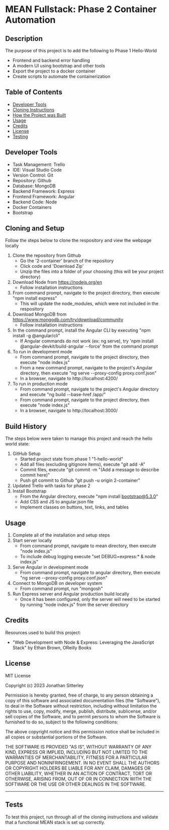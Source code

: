 # MEAN Fullstack: Phase 2 Container Automation
## Description

The purpose of this project is to add the following to Phase 1 Hello-World

- Frontend and backend error handling
- A modern UI using bootstrap and other tools
- Export the project to a docker container
- Create scripts to automate the containerization

## Table of Contents

- [Developer Tools](#developer-tools)
- [Cloning Instructions](#cloning-and-setup)
- [How the Project was Built](#build-history)
- [Usage](#usage)
- [Credits](#credits)
- [License](#license)
- [Testing](#tests)

## Developer Tools

- Task Management: Trello
- IDE: Visual Studio Code
- Version Control: Git
- Repository: Github
- Database: MongoDB
- Backend Framework: Express
- Frontend Framework: Angular
- Backend Code: Node
- Docker Containers
- Bootstrap

## Cloning and Setup

Follow the steps below to clone the respository and view the webpage locally
1. Clone the repository from Github
    - Go the '2-container' branch of the repository
    - Click code and 'Download Zip'
    - Unzip the files into a folder of your choosing (this will be your project directory)
2. Download Node from https://nodejs.org/en
    - Follow installation instructions
3. From command prompt, navigate to the project directory, then execute "npm install express"
    - This will update the node_modules, which were not included in the respository
4. Download MongoDB from https://www.mongodb.com/try/download/community
    - Follow installation instructions
5. In the command prompt, install the Angular CLI by executing "npm install -g @angular/cli"
    - If Angular commands do not work (ex: ng serve), try 'npm install @angular-devkit/build-angular --force' from the command prompt
6. To run in development mode
    - From command prompt, navigate to the project directory, then execute "node index.js"
    - From a new command prompt, navigate to the project's Angular directory, then execute "ng serve --proxy-config proxy.conf.json"
    - In a browser, navigate to http://localhost:4200/
4. To run in production mode
    - From command prompt, navigate to the project's Angular directory and execute "ng build --base-href /app/"
    - From command prompt, navigate to the project directory, then execute "node index.js"
    - In a browser, navigate to http://localhost:3000/

## Build History

The steps below were taken to manage this project and reach the hello world state:
1. GitHub Setup
    - Started project state from phase 1 "1-hello-world"
    - Add all files (excluding gitignore items), execute "git add -A"
    - Commit files, execute "git commit -m "(Add a message to describe commit here)"
    - Push git commit to Github "git push -u origin 2-container"
2. Updated Trello with tasks for phase 2
3. Install Bootstrap
    - From the Angular directory, execute "npm install bootstrap@5.3.0"
    - Add CSS and JS to angular.json file
    - Implement classes on buttons, text, links, and tables

## Usage

1. Complete all of the installation and setup steps
2. Start server locally
    - From command prompt, navigate to mean directory, then execute "node index.js"
    - To include debug logging execute "set DEBUG=express:* & node index.js"
3. Serve Angular in development mode
    - From command prompt, navigate to angular directory, then execute "ng serve --proxy-config proxy.conf.json"
4. Connect to MongoDB on developer system
    - From command prompt, run "mongosh"
5. Run Express server and Angular production build locally
    - Once it has been configured, only the server will need to be started by running "node index.js" from the server directory

## Credits

Resources used to build this project:
- "Web Development with Node & Express: Leveraging the JavaScript Stack" by Ethan Brown, OReilly Books

## License

MIT License

Copyright (c) 2023 Jonathan Sitterley

Permission is hereby granted, free of charge, to any person obtaining a copy
of this software and associated documentation files (the "Software"), to deal
in the Software without restriction, including without limitation the rights
to use, copy, modify, merge, publish, distribute, sublicense, and/or sell
copies of the Software, and to permit persons to whom the Software is
furnished to do so, subject to the following conditions:

The above copyright notice and this permission notice shall be included in all
copies or substantial portions of the Software.

THE SOFTWARE IS PROVIDED "AS IS", WITHOUT WARRANTY OF ANY KIND, EXPRESS OR
IMPLIED, INCLUDING BUT NOT LIMITED TO THE WARRANTIES OF MERCHANTABILITY,
FITNESS FOR A PARTICULAR PURPOSE AND NONINFRINGEMENT. IN NO EVENT SHALL THE
AUTHORS OR COPYRIGHT HOLDERS BE LIABLE FOR ANY CLAIM, DAMAGES OR OTHER
LIABILITY, WHETHER IN AN ACTION OF CONTRACT, TORT OR OTHERWISE, ARISING FROM,
OUT OF OR IN CONNECTION WITH THE SOFTWARE OR THE USE OR OTHER DEALINGS IN THE
SOFTWARE.

---

## Tests

To test this project, run through all of the cloning instructions and validate that a functional MEAN stack is set up correctly.

